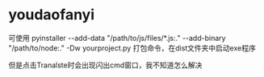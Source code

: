 # youdaofanyi

可使用 pyinstaller --add-data "/path/to/js/files/*.js:." --add-binary "/path/to/node:." -Dw yourproject.py 打包命令，在dist文件夹中启动exe程序

但是点击Tranalste时会出现闪出cmd窗口，我不知道怎么解决
